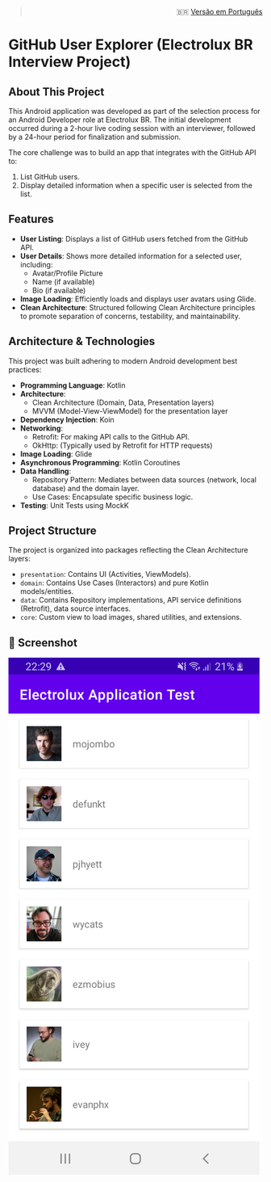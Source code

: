 > <p style="text-align: right;">
>   🇧🇷 <a href="README.pt.md">Versão em Português</a>
> </p>

# GitHub User Explorer (Electrolux BR Interview Project)

## About This Project

This Android application was developed as part of the selection process for an Android Developer role at Electrolux BR. The initial development occurred during a 2-hour live coding session with an interviewer, followed by a 24-hour period for finalization and submission.

The core challenge was to build an app that integrates with the GitHub API to:
1.  List GitHub users.
2.  Display detailed information when a specific user is selected from the list.

## Features

*   **User Listing**: Displays a list of GitHub users fetched from the GitHub API.
*   **User Details**: Shows more detailed information for a selected user, including:
    *   Avatar/Profile Picture
    *   Name (if available)
    *   Bio (if available)
*   **Image Loading**: Efficiently loads and displays user avatars using Glide.
*   **Clean Architecture**: Structured following Clean Architecture principles to promote separation of concerns, testability, and maintainability.

## Architecture & Technologies

This project was built adhering to modern Android development best practices:

*   **Programming Language**: Kotlin
*   **Architecture**:
    *   Clean Architecture (Domain, Data, Presentation layers)
    *   MVVM (Model-View-ViewModel) for the presentation layer
*   **Dependency Injection**: Koin
*   **Networking**:
    *   Retrofit: For making API calls to the GitHub API.
    *   OkHttp: (Typically used by Retrofit for HTTP requests)
*   **Image Loading**: Glide
*   **Asynchronous Programming**: Kotlin Coroutines
*   **Data Handling**:
    *   Repository Pattern: Mediates between data sources (network, local database) and the domain layer.
    *   Use Cases: Encapsulate specific business logic.
*   **Testing**: Unit Tests using MockK

## Project Structure

The project is organized into packages reflecting the Clean Architecture layers:

*   `presentation`: Contains UI (Activities, ViewModels).
*   `domain`: Contains Use Cases (Interactors) and pure Kotlin models/entities.
*   `data`: Contains Repository implementations, API service definitions (Retrofit), data source interfaces.
*   `core`: Custom view to load images, shared utilities, and extensions.

## 📸 Screenshot
![Home](screenshots/user-list.png)

